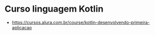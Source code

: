 # Curso linguagem Kotlin

- https://cursos.alura.com.br/course/kotlin-desenvolvendo-primeira-aplicacao